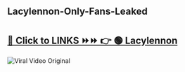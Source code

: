 
 ## Lacylennon-Only-Fans-Leaked

# <h2><a href="https://clipsfans.com/Lacylennon&ref=git">🔗 Click to LINKS ⏩⏩ 👉 🟢 Lacylennon </a></h2>

<a href="https://clipsfans.com/Lacylennon&ref=git" rel="nofollow" data-target="animated-image.originalLink"><img src="https://i.ibb.co.com/xMMVF88/686577567.gif" alt="Viral Video Original" style="max-width: 100%; display: inline-block;" data-target="animated-image.originalImage"></a>
